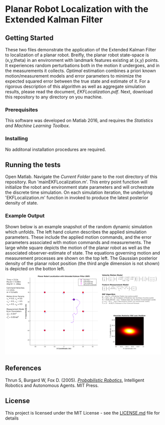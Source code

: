 # Planar Robot Localization with the Extended Kalman Filter

## Getting Started
These two files demonstrate the application of the Extended Kalman Filter to localization of a planar robot.
Breifly, the planar robot state-space is (x,y,theta) in an environment with landmark features existing at (x,y) points. 
It experiences random perturbations both in the motion it undergoes, and in the measurements it collects.
*Optimal* estimation combines a priori known motion/measurement models and error parameters to minimize the expected squared error between the true state and estimate of it.
For a rigorous description of this algorithm as well as aggregate simulation results, please read the document, *EKFLocalization.pdf*.
Next, download this repository to any directory on you machine. 

### Prerequisites

This software was developed on Matlab 2016, and requires the *Statistics and Machine Learning Toolbox*.

### Installing
No additonal installation procedures are required.

## Running the tests

Open Matlab. 
Navigate the *Current Folder* pane to the root directory of this repository. 
Run 'mainEKFLocalization.m'.
This entry point function will initialize the robot and environment state parameters and will orchestrate the discrete time simulation.
On each simulation iteration, the underlying 'EKFLocalization.m' function in invoked to produce the latest posterior density of state.

### Example Output
Shown below is an example snapshot of the random dynamic simulation which unfolds.
The left hand column describes the applied simulation parameters. 
These include the applied motion commands, and the error parameters associated with motion commands and measurements.
The large white square depicts the motion of the planar robot as well as the associated observer-estimate of state.
The equations governing motion and measurement processes are shown on the top left.
The Gaussian posterior density of the planar robot position (the third angle dimension is not shown) is depicted on the botton left.
![](./Figures/EKFLocalizationSample.png)

## References
Thrun S, Burgard W, Fox D. (2005). [*Probabilistic Robotics*](http://www.probabilistic-robotics.org/), Intelligent Robotics and Autonomous Agents. MIT Press.

## License

This project is licensed under the MIT License - see the [LICENSE.md](LICENSE.md) file for details


